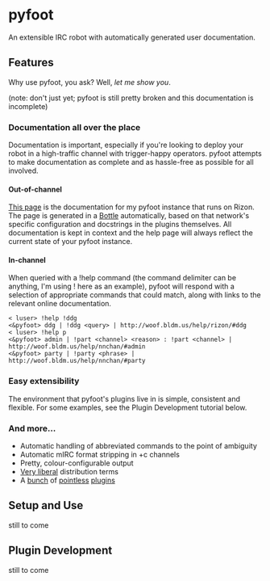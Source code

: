 pyfoot
======

An extensible IRC robot with automatically generated user documentation.

Features
--------

Why use pyfoot, you ask? Well, *let me show you*.

(note: don't just yet; pyfoot is still pretty broken and this documentation is
incomplete)

### Documentation all over the place

Documentation is important, especially if you're looking to deploy your robot
in a high-traffic channel with trigger-happy operators. pyfoot attempts to make
documentation as complete and as hassle-free as possible for all involved.

#### Out-of-channel

[This page](http://woof.bldm.us/help/rizon/) is the documentation for my pyfoot
instance that runs on Rizon. The page is generated in a
[Bottle](http://bottlepy.org/) automatically, based on that network's specific
configuration and docstrings in the plugins themselves. All documentation is
kept in context and the help page will always reflect the current state of your
pyfoot instance.

#### In-channel

When queried with a !help command (the command delimiter can be anything, I'm
using ! here as an example), pyfoot will respond with a selection of
appropriate commands that could match, along with links to the relevant online
documentation.
    
```irc
< luser> !help !ddg
<&pyfoot> ddg | !ddg <query> | http://woof.bldm.us/help/rizon/#ddg
< luser> !help p
<&pyfoot> admin | !part <channel> <reason> : !part <channel> | http://woof.bldm.us/help/nnchan/#admin
<&pyfoot> party | !party <phrase> | http://woof.bldm.us/help/nnchan/#party
```

### Easy extensibility

The environment that pyfoot's plugins live in is simple, consistent and flexible. For
some examples, see the Plugin Development tutorial below.

### And more…

* Automatic handling of abbreviated commands to the point of ambiguity
* Automatic mIRC format stripping in +c channels
* Pretty, colour-configurable output
* [Very liberal](https://github.com/colons/pyfoot/blob/master/LICENSE) distribution terms
* A [bunch](https://github.com/colons/pyfoot-plugins) of
  [pointless](https://github.com/colons/pyfoot-plugins/blob/master/konata.py)
  [plugins](https://github.com/colons/pyfoot-plugins/blob/master/woof.py)

Setup and Use
-------------

still to come

Plugin Development
------------------

still to come
